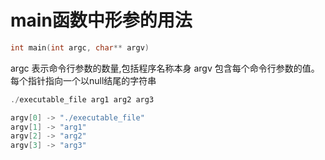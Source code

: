 # main函数中形参的用法
``` C++
int main(int argc, char** argv)
```
argc 表示命令行参数的数量,包括程序名称本身
argv 包含每个命令行参数的值。每个指针指向一个以null结尾的字符串
``` C++
./executable_file arg1 arg2 arg3

argv[0] -> "./executable_file"
argv[1] -> "arg1"
argv[2] -> "arg2"
argv[3] -> "arg3"
```